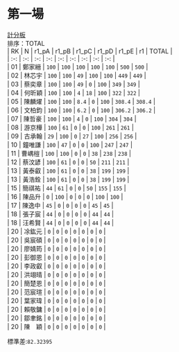 # 第一場  
[計分板](./r1/)  
排序：TOTAL  
 | RK | N | r1_pA | r1_pB | r1_pC | r1_pD | r1_pE | r1 | TOTAL |   
 | :-: | :-: | :-: | :-: | :-: | :-: | :-: | :-: | :-: |   
 | 01 | 鄭家縉 | `100` | `100` | `100` | `100` | `100` | `500` | `500` |   
 | 02 | 林芯宇 | `100` | `100` | `49` | `100` | `100` | `449` | `449` |   
 | 03 | 蔡奕章 | `100` | `100` | `49` | `0` | `100` | `349` | `349` |   
 | 04 | 何昕穎 | `100` | `100` | `4` | `18` | `100` | `322` | `322` |   
 | 05 | 陳麟燿 | `100` | `100` | `8.4` | `0` | `100` | `308.4` | `308.4` |   
 | 06 | 文柏鈞 | `100` | `100` | `6.2` | `0` | `100` | `306.2` | `306.2` |   
 | 07 | 陳哲豪 | `100` | `100` | `4` | `0` | `100` | `304` | `304` |   
 | 08 | 游京樺 | `100` | `61` | `0` | `0` | `100` | `261` | `261` |   
 | 09 | 古承翰 | `29` | `100` | `0` | `27` | `100` | `256` | `256` |   
 | 10 | 鐘唯謙 | `100` | `47` | `0` | `0` | `100` | `247` | `247` |   
 | 11 | 曹嵎榿 | `100` | `100` | `0` | `0` | `38` | `238` | `238` |   
 | 12 | 蔡汶諺 | `100` | `61` | `0` | `0` | `50` | `211` | `211` |   
 | 13 | 黃泰叡 | `100` | `61` | `0` | `0` | `38` | `199` | `199` |   
 | 13 | 黃浩銓 | `100` | `61` | `0` | `0` | `38` | `199` | `199` |   
 | 15 | 簡祺祐 | `44` | `61` | `0` | `0` | `50` | `155` | `155` |   
 | 16 | 陳品升 | `0` | `100` | `0` | `0` | `0` | `100` | `100` |   
 | 17 | 陳逸中 | `45` | `0` | `0` | `0` | `0` | `45` | `45` |   
 | 18 | 張子宸 | `44` | `0` | `0` | `0` | `0` | `44` | `44` |   
 | 18 | 汪希賢 | `44` | `0` | `0` | `0` | `0` | `44` | `44` |   
 | 20 | 凃鈜元 | `0` | `0` | `0` | `0` | `0` | `0` | `0` |   
 | 20 | 吳宸碩 | `0` | `0` | `0` | `0` | `0` | `0` | `0` |   
 | 20 | 廖婧筠 | `0` | `0` | `0` | `0` | `0` | `0` | `0` |   
 | 20 | 彭御恩 | `0` | `0` | `0` | `0` | `0` | `0` | `0` |   
 | 20 | 李政叡 | `0` | `0` | `0` | `0` | `0` | `0` | `0` |   
 | 20 | 洪翊晴 | `0` | `0` | `0` | `0` | `0` | `0` | `0` |   
 | 20 | 簡楚恩 | `0` | `0` | `0` | `0` | `0` | `0` | `0` |   
 | 20 | 范宸瑄 | `0` | `0` | `0` | `0` | `0` | `0` | `0` |   
 | 20 | 葉家瑋 | `0` | `0` | `0` | `0` | `0` | `0` | `0` |   
 | 20 | 賴敬鏞 | `0` | `0` | `0` | `0` | `0` | `0` | `0` |   
 | 20 | 鄒聿銘 | `0` | `0` | `0` | `0` | `0` | `0` | `0` |   
 | 20 | 陳　穎 | `0` | `0` | `0` | `0` | `0` | `0` | `0` |   
  
標準差:`82.32395`  
  
  